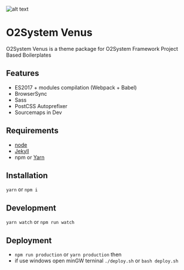 ![alt text](https://repository-images.githubusercontent.com/159328324/ba1a5780-5ca1-11ea-8372-68bce27f6970 "O2System Venus Package")

# O2System Venus
O2System Venus is a theme package for O2System Framework Project Based Boilerplates


## Features

-    ES2017 + modules compilation (Webpack + Babel)
-    BrowserSync
-    Sass
-    PostCSS Autoprefixer
-    Sourcemaps in Dev

## Requirements

-    [node](https://nodejs.org/en/download/)
-    [Jekyll](https://jekyllrb.com/)
-    npm or [Yarn](https://yarnpkg.com/en/)


## Installation

`yarn` or `npm i`

## Development

`yarn watch` or `npm run watch`


## Deployment

- `npm run production` or `yarn production` then
- if use windows open minGW terninal `./deploy.sh` or `bash deploy.sh`
